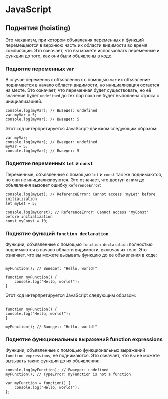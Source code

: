 # JavaScript

## Поднятия (hoisting)

Это механизм, при котором объявления переменных и функций перемещаются в верхнюю часть их области видимости во время компиляции. Это означает, что вы можете использовать переменные и функции до того, как они были объявлены в коде.

### Поднятие переменных `var`

В случае переменных объявленных с помощью `var` их объявление поднимается в начало области видимости, но инициализация остается на месте. Это означает, что переменная будет существовать, но её значение будет `undefined` до тех пор пока не будет выполнена строка с инициализацией.

```
console.log(myVar); // Выведет: undefined
var myVar = 5;
console.log(myVar); // Выведет: 5
```

Этот код интерпретируется JavaScript-движком следующим образом:

```
var myVar;
console.log(myVar); // Выведет: undefined
myVar = 5;
console.log(myVar); // Выведет: 5
```

### Поднятие переменных `let` и `const`

Переменные, объявленные с помощью `let` и `const` так же поднимаются, но они не инициализируются. Это означает, что доступ к ним до объявления вызовет ошибку `ReferenceError`:

```
console.log(myLet); // ReferenceError: Cannot access 'myLet' before initialization
let myLet = 5;

console.log(myConst); // ReferenceError: Cannot access 'myConst' before initialization
const myConst = 10;
```

### Поднятие функций `function declaration`

Функции, объявленные с помощью `function declaration` полностью поднимаются в начало области видимости, включая их тело. Это означает, что вы можете вызывать функцию до ее объявления в коде:

```

myFunction(); // Выведет: "Hello, world!"

function myFunction() {
    console.log("Hello, world!");
}

```

Этот код интерпретируется JavaScript следующим образом:

```

function myFunction() {
console.log("Hello, world!");
}

myFunction(); // Выведет: "Hello, world!"

```

### Поднятие функциональных выражений function expressions

Функции, объявленные с помощью функциональных выражений `function expressions`, не поднимаются. Это означает, что вы не можете вызывать такие функции до их объявления:

```
console.log(myFunction); // Выведет: undefined
myFunction(); // TypeError: myFunction is not a function

var myFunction = function() {
    console.log("Hello, world!");
};

```
